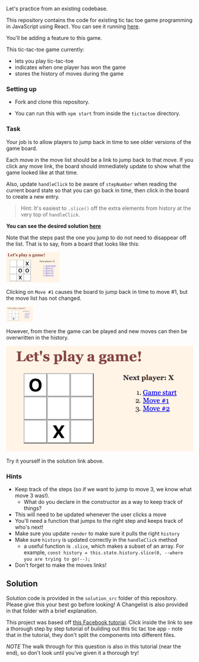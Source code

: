 Let's practice from an existing codebase.

This repository contains the code for existing tic tac toe game programming in JavaScript using React. You can see it running [here](https://susiremondi.github.io/tictacReact/).

You'll be adding a feature to this game.

This tic-tac-toe game currently:

* lets you play tic-tac-toe
* indicates when one player has won the game
* stores the history of moves during the game

### Setting up

* Fork and clone this repository.

* You can run this with `npm start` from inside the `tictactoe` directory.

### Task

Your job is to allow players to jump back in time to see older versions of the game board.

Each move in the move list should be a link to jump back to that move. If you click any move link, the board should immediately update to show what the game looked like at that time.

Also, update `handleClick` to be aware of `stepNumber` when reading the current board state so that you can go back in time, then click in the board to create a new entry.

> Hint: It's easiest to `.slice()` off the extra elements from history at the very top of `handleClick`.

**You can see the desired solution [here](https://susiremondi.github.io/tictacSolution/)**

Note that the steps past the one you jump to do not need to disappear off the list. That is to say, from a board that looks like this:

![board](board.png)

Clicking on `Move #1` causes the board to jump back in time to move #1, but the move list has not changed.

![board 2](./board2.png)

However, from there the game can be played and new moves can then be overwritten in the history.

![board 3](./board3.png)

Try it yourself in the solution link above.


### Hints
- Keep track of the steps (so if we want to jump to move 3, we know what move 3 was!).
  - What do you declare in the constructor as a way to keep track of things?
- This will need to be updated whenever the user clicks a move
- You'll need a function that jumps to the right step and keeps track of who's next!
- Make sure you update `render` to make sure it pulls the right `history`
- Make sure `history` is updated correctly in the `handleClick` method
  -  a useful function is `.slice`, which makes a subset of an array. For example,
  `const history = this.state.history.slice(0, --where you are trying to go!--);`
- Don't forget to make the moves links!


## Solution

Solution code is provided in the `solution_src` folder of this repository. Please give this your best go before looking! A Changelist is also provided in that folder with a brief explanation.

This project was based off [this Facebook tutorial](https://facebook.github.io/react/tutorial/tutorial.html
). Click inside the link to see a thorough step by step tutorial of building out this tic tac toe app - note that in the tutorial, they don't split the components into different files.

*NOTE* The walk through for this question is also in this tutorial (near the end), so don't look until you've given it a thorough try!
